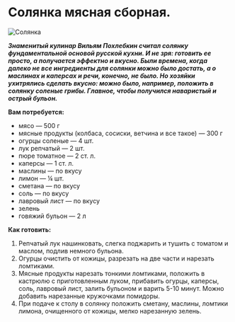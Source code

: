 # Солянка мясная сборная.

![Солянка](/images/Kulinar/Soup/soljanka.jpg 'Солянка')

_**Знаменитый кулинар Вильям Похлебкин считал солянку фундаментальной основой русской кухни. И не зря: готовить ее просто, а получается эффектно и вкусно. Были времена, когда далеко не все ингредиенты для солянки можно было достать, а о маслинах и каперсах и речи, конечно, не было. Но хозяйки ухитрялись сделать вкусно: можно было, например, положить в солянку соленые грибы. Главное, чтобы получился наваристый и острый бульон.**_

**Вам потребуется:**

- мясо — 500 г
- мясные продукты (колбаса, сосиски, ветчина и все такое) — 300 г
- огурцы соленые — 4 шт.
- лук репчатый — 2 шт.
- пюре томатное — 2 ст. л.
- каперсы — 1 ст. л.
- маслины — по вкусу
- лимон — ¼ шт.
- сметана — по вкусу
- соль — по вкусу
- лавровый лист — по вкусу
- зелень
- говяжий бульон — 2 л

**Как готовить:**

1. Репчатый лук нашинковать, слегка поджарить и тушить с томатом и маслом, подлив немного бульона.
2. Огурцы очистить от кожицы, разрезать на две части и нарезать ломтиками.
3. Мясные продукты нарезать тонкими ломтиками, положить в кастрюлю с приготовленным луком, прибавить огурцы, каперсы, соль, лавровый лист, залить бульоном и варить 5-10 минут. Можно добавить нарезанные кружочками помидоры.
4. При подаче к столу в солянку положить сметану, маслины, ломтики лимона, очищенного от кожицы, мелко нарезанную зелень.
